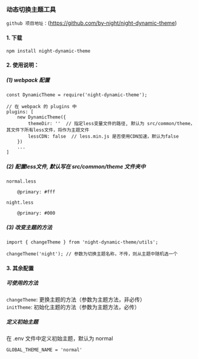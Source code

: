 ### 动态切换主题工具
`github 项目地址：`(https://github.com/by-night/night-dynamic-theme)  
#### 1. 下载  
```
npm install night-dynamic-theme
```
#### 2. 使用说明：
##### (1) webpack 配置
```
const DynamicTheme = require('night-dynamic-theme');

// 在 webpack 的 plugins 中 
plugins: [
    new DynamicTheme({
        themeDir: ''  // 指定less变量文件的路径, 默认为 src/common/theme，其文件下所有less文件，将作为主题文件
        lessCDN: false  // less.min.js 是否使用CDN加速，默认为false
    })
    ...
]
```
##### (2) 配置less文件, 默认写在 src/common/theme 文件夹中
`normal.less`
```
    @primary: #fff
```
`night.less`

```
    @primary: #000
```
##### (3) 改变主题的方法
```
import { changeTheme } from 'night-dynamic-theme/utils';

changeTheme('night'); // 参数为切换主题名称，不传，则从主题中随机选一个
```
#### 3. 其余配置
##### 可使用的方法
`changeTheme`: 更换主题的方法（参数为主题方法，非必传）  
`initTheme`: 初始化主题的方法（参数为主题方法，必传）
##### 定义初始主题
在 .env 文件中定义初始主题，默认为 normal
```
GLOBAL_THEME_NAME = 'normal'
```